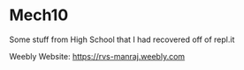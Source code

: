 # Mech10
Some stuff from High School that I had recovered off of repl.it

Weebly Website: https://rvs-manraj.weebly.com
